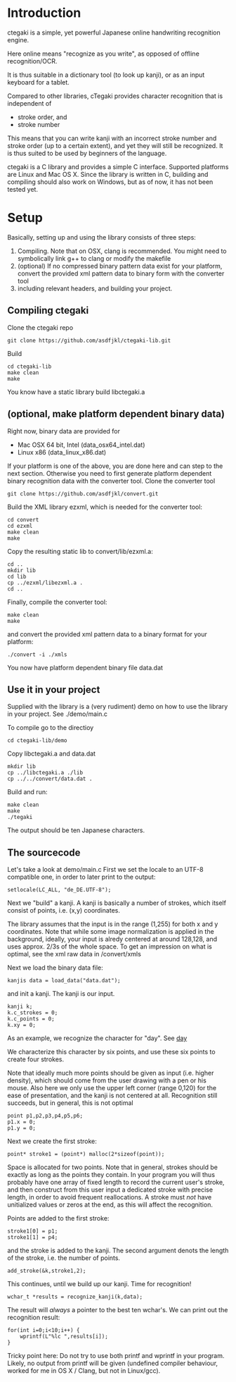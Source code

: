 # Introduction

ctegaki is a simple, yet powerful Japanese online
handwriting recognition engine.

Here online means "recognize as you write", as 
opposed of offline recognition/OCR.

It is thus suitable in a dictionary tool (to look up
kanji), or as an input keyboard for a tablet.

Compared to other libraries, cTegaki provides
character recognition that is independent of

* stroke order, and
* stroke number

This means that you can write kanji with an incorrect
stroke number and stroke order (up to a certain extent),
and yet they will still be recognized. It is thus suited
to be used by beginners of the language. 

ctegaki is a C library and provides a simple C interface.
Supported platforms are Linux and Mac OS X. Since the library
is written in C, building and compiling should also work on
Windows, but as of now, it has not been tested yet.

# Setup

Basically, setting up and using the library consists of
three steps:

1. Compiling. Note that on OSX, clang is recommended.
   You might need to symbolically link g++ to clang
   or modify the makefile
2. (optional) If no compressed binary pattern data
   exist for your platform, convert the provided xml
   pattern data to binary form with the converter tool
3. including relevant headers, and building your project.

## Compiling ctegaki

Clone the ctegaki repo

```
git clone https://github.com/asdfjkl/ctegaki-lib.git
```

Build

```
cd ctegaki-lib
make clean
make
```

You know have a static library build libctegaki.a

## (optional, make platform dependent binary data)

Right now, binary data are provided for

* Mac OSX 64 bit, Intel (data_osx64_intel.dat)
* Linux x86 (data_linux_x86.dat) 

If your platform is one of the above, you are done here
and can step to the next section. Otherwise you need
to first generate platform dependent binary recognition
data with the converter tool. Clone the converter tool

```
git clone https://github.com/asdfjkl/convert.git
```

Build the XML library ezxml, which is needed for
the converter tool:

```
cd convert
cd ezxml
make clean
make
```

Copy the resulting static lib to convert/lib/ezxml.a:

```
cd ..
mkdir lib
cd lib
cp ../ezxml/libezxml.a .
cd ..
```

Finally, compile the converter tool:

```
make clean
make
```

and convert the provided xml pattern data to a binary
format for your platform:

```
./convert -i ./xmls
```

You now have platform dependent binary file data.dat

## Use it in your project

Supplied with the library is a (very rudiment) demo on
how to use the library in your project. See ./demo/main.c

To compile go to the directioy

```
cd ctegaki-lib/demo
```

Copy libctegaki.a and data.dat

```
mkdir lib
cp ../libctegaki.a ./lib
cp ../../convert/data.dat .
```

Build and run:

```
make clean
make
./tegaki
```

The output should be ten Japanese characters.

## The sourcecode

Let's take a look at demo/main.c
First we set the locale to an UTF-8 compatible one,
in order to later print to the output:

```
setlocale(LC_ALL, "de_DE.UTF-8");
```

Next we "build" a kanji. A kanji is basically a 
number of strokes, which itself consist of points, i.e.
(x,y) coordinates.

The library assumes that the input is in the range (1,255)
for both x and y coordinates. Note that while some image
normalization is applied in the background, ideally, your
input is alredy centered at around 128,128, and uses approx.
2/3s of the whole space. To get an impression on what is optimal,
see the xml raw data in /convert/xmls

Next we load the binary data file:

```
kanjis data = load_data("data.dat");
```

and init a kanji. The kanji is our input.

```
kanji k;
k.c_strokes = 0;
k.c_points = 0;
k.xy = 0;
```

As an example, we recognize the character for "day". See
[day](http://en.wiktionary.org/wiki/%E6%97%A5)

We characterize this character by six points, and use
these six points to create four strokes.

Note that ideally much more points should be given as input
(i.e. higher density), which should come from the user
drawing with a pen or his mouse. Also here we only use
the upper left corner (range 0,120) for the ease of
presentation, and the kanji is not
centered at all. Recognition still succeeds, but in general,
this is not optimal

```
point p1,p2,p3,p4,p5,p6;
p1.x = 0;
p1.y = 0;
```

Next we create the first stroke:

```
point* stroke1 = (point*) malloc(2*sizeof(point));
```

Space is allocated for two points. Note that in general, strokes
should be exactly as long as the points they contain. In your program
you will thus probably have one array of fixed length to record
the current user's stroke, and then construct from this user input
a dedicated stroke with precise length, in order to avoid frequent 
reallocations. A stroke must _not_ have unitialized values or
zeros at the end, as this will affect the recognition.

Points are added to the first stroke:

```
stroke1[0] = p1;
stroke1[1] = p4;
```

and the stroke is added to the kanji. The second
argument denots the length of the stroke, i.e.
the number of points.

```
add_stroke(&k,stroke1,2);
```

This continues, until we build up our kanji. Time
for recognition!

```
wchar_t *results = recognize_kanji(k,data);
```

The result will _always_ a pointer to the best
ten wchar's. We can print out the recognition result:

```
for(int i=0;i<10;i++) {
    wprintf(L"%lc ",results[i]);
}
```

Tricky point here: Do not try to use both printf
and wprintf in your program. Likely, no output
from printf will be given (undefined compiler behaviour,
worked for me in OS X / Clang, but not in Linux/gcc).


